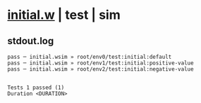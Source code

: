 # [initial.w](../../../../../../examples/tests/sdk_tests/counter/initial.w) | test | sim

## stdout.log
```log
pass ─ initial.wsim » root/env0/test:initial:default       
pass ─ initial.wsim » root/env1/test:initial:positive-value
pass ─ initial.wsim » root/env2/test:initial:negative-value
 
 
Tests 1 passed (1)
Duration <DURATION>
```

